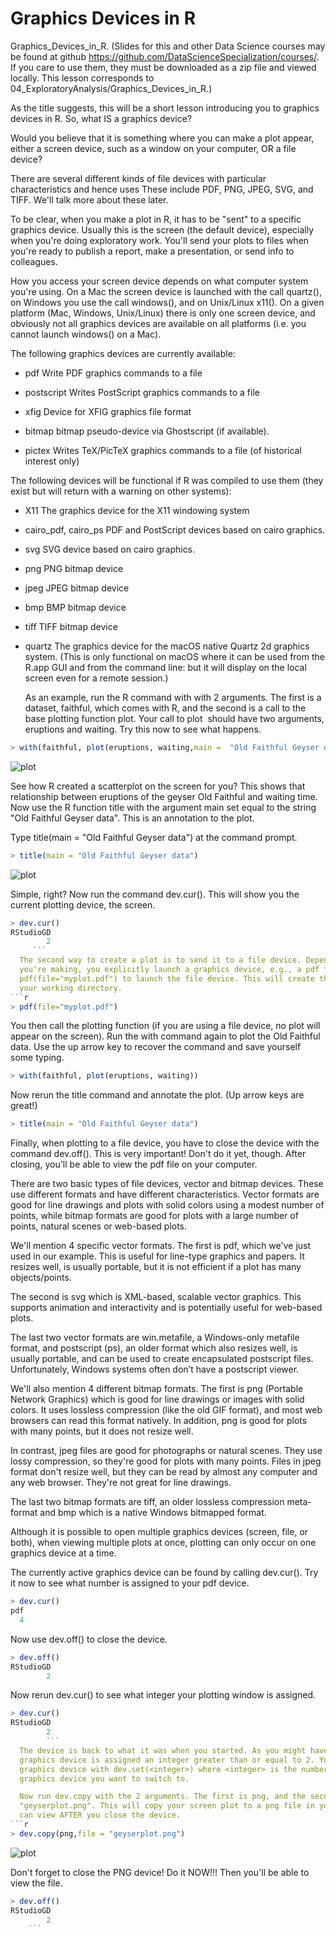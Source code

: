 Graphics Devices in R 
================


  Graphics_Devices_in_R. (Slides for this and other Data Science courses may be found at github
  https://github.com/DataScienceSpecialization/courses/. If you care to use them, they must be
  downloaded as a zip file and viewed locally. This lesson corresponds to
  04_ExploratoryAnalysis/Graphics_Devices_in_R.)

  As the title suggests, this will be a short lesson introducing you to graphics devices in R. So,
  what IS a graphics device?

  Would you believe that it is something where you can make a plot appear, either a screen device,
  such as a window on your computer, OR a file device?

  There are several different kinds of file devices with particular characteristics and hence uses
  These include PDF, PNG, JPEG, SVG, and TIFF. We'll talk more about these later.

  To be clear, when you make a plot in R, it has to be "sent" to a specific graphics device.
  Usually this is the screen (the default device), especially when you're doing exploratory work.
  You'll send your plots to files when you're ready to publish a report, make a presentation, or
  send info to colleagues.

  How you access your screen device depends on what computer system you're using. On a Mac the
  screen device is launched with the call quartz(), on Windows you use the call windows(), and on
  Unix/Linux x11().  On a given platform (Mac, Windows, Unix/Linux) there is only one screen
  device, and obviously not all graphics devices are available on all platforms (i.e. you cannot
  launch windows() on a Mac).

The following graphics devices are currently available:

* pdf Write PDF graphics commands to a file

* postscript Writes PostScript graphics commands to a file

* xfig Device for XFIG graphics file format

* bitmap bitmap pseudo-device via Ghostscript (if available).

* pictex Writes TeX/PicTeX graphics commands to a file (of historical interest only)

The following devices will be functional if R was compiled to use them (they exist but will return with a warning on other systems):

* X11 The graphics device for the X11 windowing system

* cairo_pdf, cairo_ps PDF and PostScript devices based on cairo graphics.

* svg SVG device based on cairo graphics.

* png PNG bitmap device

* jpeg JPEG bitmap device

* bmp BMP bitmap device

* tiff TIFF bitmap device

* quartz The graphics device for the macOS native Quartz 2d graphics system. (This is only functional on macOS where it can be used from the R.app GUI and from the command line: but it will display on the local screen even for a remote session.)

  As an example, run the R command with with 2 arguments. The first is a dataset, faithful, which
  comes with R, and the second is a call to the base plotting function plot. Your call to plot
  should have two arguments, eruptions and waiting. Try this now to see what happens.

```r
> with(faithful, plot(eruptions, waiting,main =  "Old Faithful Geyser data"))
```

![plot](Rplot22.png)

  See how R created a scatterplot on the screen for you? This shows that relationship between
  eruptions of the geyser Old Faithful and waiting time. Now use the R function title with the
  argument main set equal to the string "Old Faithful Geyser data". This is an annotation to the
  plot.

  Type title(main = "Old Faithful Geyser data") at the command prompt.
```r
> title(main = "Old Faithful Geyser data")
```

![plot](Rplot23.png)

  Simple, right?  Now run the command dev.cur(). This will show you the current plotting device,
  the screen.
```r
> dev.cur()
RStudioGD 
        2
     ```   
  The second way to create a plot is to send it to a file device. Depending on the type of plot
  you're making, you explicitly launch a graphics device, e.g., a pdf file. Type the command
  pdf(file="myplot.pdf") to launch the file device. This will create the pdf file myplot.pdf in
  your working directory.
```r
> pdf(file="myplot.pdf")
```
  You then call the plotting function (if you are using a file device, no plot will appear on the
  screen). Run the with command again to plot the Old Faithful data. Use the up arrow key to
  recover the command and save yourself some typing.
```r
> with(faithful, plot(eruptions, waiting))
```
  Now rerun the title command and annotate the plot. (Up arrow keys are great!)
```r
> title(main = "Old Faithful Geyser data")
```
  Finally, when plotting to a file device, you have to close the device with the command dev.off().
  This is very important! Don't do it yet, though. After closing, you'll be able to view the pdf
  file on your computer.

  There are two basic types of file devices, vector and bitmap devices. These use different formats
  and have different characteristics. Vector formats are good for line drawings and plots with
  solid colors using a modest number of points, while bitmap formats are good for plots with a
  large number of points, natural scenes or web-based plots.

  We'll mention 4 specific vector formats. The first is pdf, which we've just used in our example.
  This is useful for line-type graphics and papers. It resizes well, is usually portable, but it is
  not efficient if a plot has many objects/points.

  The second is svg which is XML-based, scalable vector graphics. This supports animation and
  interactivity and is potentially useful for web-based plots.

  The last two vector formats are win.metafile, a Windows-only metafile format, and postscript
  (ps), an older format which also resizes well, is usually portable, and can be used to create
  encapsulated postscript files. Unfortunately, Windows systems often don’t have a postscript
  viewer.

  We'll also mention 4 different bitmap formats. The first is png (Portable Network Graphics) which
  is good for line drawings or images with solid colors. It uses lossless compression (like the old
  GIF format), and most web browsers can read this format natively. In addition, png is good for
  plots with many points, but it does not resize well.

  In contrast, jpeg files are good for photographs or natural scenes. They use lossy compression,
  so they're good for plots with many points. Files in jpeg format don't resize well, but they can
  be read by almost any computer and any web browser. They're not great for line drawings.

  The last two bitmap formats are tiff, an older lossless compression meta-format and bmp which is
  a native Windows bitmapped format.

  Although it is possible to open multiple graphics devices (screen, file, or both), when viewing
  multiple plots at once, plotting can only occur on one graphics device at a time.

  The currently active graphics device can be found by calling dev.cur(). Try it now to see what
  number is assigned to your pdf device.
```r
> dev.cur()
pdf 
  4 
  ```
  Now use dev.off() to close the device.
```r
> dev.off()
RStudioGD 
        2 
```
  Now rerun dev.cur() to see what integer your plotting window is assigned.
```r
> dev.cur()
RStudioGD 
        2 
        ```
  The device is back to what it was when you started. As you might have guessed, every open
  graphics device is assigned an integer greater than or equal to 2. You can change the active
  graphics device with dev.set(<integer>) where <integer> is the number associated with the
  graphics device you want to switch to.

  Now run dev.copy with the 2 arguments. The first is png, and the second is file set equal to
  "geyserplot.png". This will copy your screen plot to a png file in your working directory which you
  can view AFTER you close the device.
```r
> dev.copy(png,file = "geyserplot.png")
```
![plot](geyserplot.png)

  Don't forget to close the PNG device! Do it NOW!!! Then you'll be able to view the file.
```r
> dev.off()
RStudioGD 
        2 
    ```    

